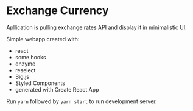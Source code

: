 
# Exchange Currency

Apllication is pulling exchange rates API and display it in minimalistic UI.
  
Simple webapp created with:
- react
- some hooks
- enzyme
- reselect
- Big.js
- Styled Components
- generated with Create React App

Run `yarn` followed by `yarn start` to run development server.